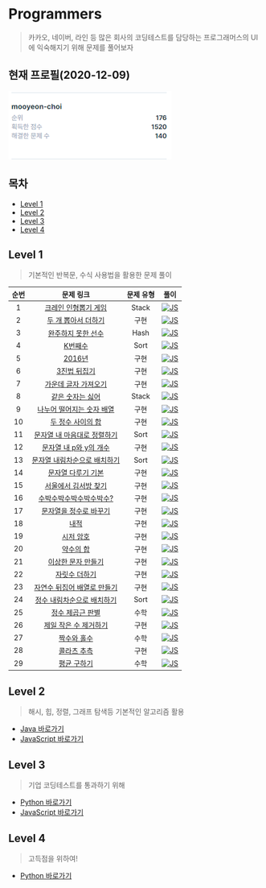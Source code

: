 # Programmers

> 카카오, 네이버, 라인 등 많은 회사의 코딩테스트를 담당하는 프로그래머스의 UI에 익숙해지기 위해 문제를 풀어보자

## 현재 프로필(2020-12-09)

![profile](./images/profile.PNG)

## 목차

* [Level 1](#level-1)
* [Level 2](#level-2)
* [Level 3](#level-3)
* [Level 4](#level-4)

## Level 1

> 기본적인 반복문, 수식 사용법을 활용한 문제 풀이

| 순번 |                          문제 링크                           | 문제 유형 |                             풀이                             |
| :--: | :----------------------------------------------------------: | :-------: | :----------------------------------------------------------: |
|  1   | [크레인 인형뽑기 게임](https://programmers.co.kr/learn/courses/30/lessons/64061) |   Stack   | [![JS](https://icongr.am/devicon/javascript-original.svg?size=24&color=currentColor)](https://github.com/mooyeon-choi/TIL/tree/master/problemSolving/programmers/level_1_js#%ED%81%AC%EB%A0%88%EC%9D%B8-%EC%9D%B8%ED%98%95%EB%BD%91%EA%B8%B0-%EA%B2%8C%EC%9E%84) |
|  2   | [두 개 뽑아서 더하기](https://programmers.co.kr/learn/courses/30/lessons/68644) |   구현    | [![JS](https://icongr.am/devicon/javascript-original.svg?size=24&color=currentColor)](https://github.com/mooyeon-choi/TIL/tree/master/problemSolving/programmers/level_1_js#%EB%91%90-%EA%B0%9C-%EB%BD%91%EC%95%84%EC%84%9C-%EB%8D%94%ED%95%98%EA%B8%B0) |
|  3   | [완주하지 못한 선수](https://programmers.co.kr/learn/courses/30/lessons/42576) |   Hash    | [![JS](https://icongr.am/devicon/javascript-original.svg?size=24&color=currentColor)](https://github.com/mooyeon-choi/TIL/tree/master/problemSolving/programmers/level_1_js#%EC%99%84%EC%A3%BC%ED%95%98%EC%A7%80-%EB%AA%BB%ED%95%9C-%EC%84%A0%EC%88%98) |
|  4   | [K번째수](https://programmers.co.kr/learn/courses/30/lessons/42748) |   Sort    | [![JS](https://icongr.am/devicon/javascript-original.svg?size=24&color=currentColor)](https://github.com/mooyeon-choi/TIL/tree/master/problemSolving/programmers/level_1_js#k%EB%B2%88%EC%A7%B8%EC%88%98) |
|  5   | [2016년](https://programmers.co.kr/learn/courses/30/lessons/12901) |   구현    | [![JS](https://icongr.am/devicon/javascript-original.svg?size=24&color=currentColor)](https://github.com/mooyeon-choi/TIL/tree/master/problemSolving/programmers/level_1_js#2016%EB%85%84) |
|  6   | [3진법 뒤집기](https://programmers.co.kr/learn/courses/30/lessons/68935) |   구현    | [![JS](https://icongr.am/devicon/javascript-original.svg?size=24&color=currentColor)](https://github.com/mooyeon-choi/TIL/tree/master/problemSolving/programmers/level_1_js#3%EC%A7%84%EB%B2%95-%EB%92%A4%EC%A7%91%EA%B8%B0) |
|  7   | [가운데 글자 가져오기](https://programmers.co.kr/learn/courses/30/lessons/12903) |   구현    | [![JS](https://icongr.am/devicon/javascript-original.svg?size=24&color=currentColor)](https://github.com/mooyeon-choi/TIL/tree/master/problemSolving/programmers/level_1_js#%EA%B0%80%EC%9A%B4%EB%8D%B0-%EA%B8%80%EC%9E%90-%EA%B0%80%EC%A0%B8%EC%98%A4%EA%B8%B0) |
|  8   | [같은 숫자는 싫어](https://programmers.co.kr/learn/courses/30/lessons/12906) |   Stack   | [![JS](https://icongr.am/devicon/javascript-original.svg?size=24&color=currentColor)](https://github.com/mooyeon-choi/TIL/tree/master/problemSolving/programmers/level_1_js#%EA%B0%99%EC%9D%80-%EC%88%AB%EC%9E%90%EB%8A%94-%EC%8B%AB%EC%96%B4) |
|  9   | [나누어 떨어지는 숫자 배열](https://programmers.co.kr/learn/courses/30/lessons/12910?language=javascript) |   구현    | [![JS](https://icongr.am/devicon/javascript-original.svg?size=24&color=currentColor)](https://github.com/mooyeon-choi/TIL/tree/master/problemSolving/programmers/level_1_js#%EB%82%98%EB%88%84%EC%96%B4-%EB%96%A8%EC%96%B4%EC%A7%80%EB%8A%94-%EC%88%AB%EC%9E%90-%EB%B0%B0%EC%97%B4) |
|10|[두 정수 사이의 합](https://programmers.co.kr/learn/courses/30/lessons/12912)|구현|[![JS](https://icongr.am/devicon/javascript-original.svg?size=24&color=currentColor)](https://github.com/mooyeon-choi/TIL/tree/master/problemSolving/programmers/level_1_js#%EB%91%90-%EC%A0%95%EC%88%98-%EC%82%AC%EC%9D%B4%EC%9D%98-%ED%95%A9)|
|11|[문자열 내 마음대로 정렬하기](https://programmers.co.kr/learn/courses/30/lessons/12915)|Sort|[![JS](https://icongr.am/devicon/javascript-original.svg?size=24&color=currentColor)](https://github.com/mooyeon-choi/TIL/tree/master/problemSolving/programmers/level_1_js#%EB%AC%B8%EC%9E%90%EC%97%B4-%EB%82%B4-%EB%A7%88%EC%9D%8C%EB%8C%80%EB%A1%9C-%EC%A0%95%EB%A0%AC%ED%95%98%EA%B8%B0)|
|12|[문자열 내 p와 y의 개수](https://programmers.co.kr/learn/courses/30/lessons/12916)|구현|[![JS](https://icongr.am/devicon/javascript-original.svg?size=24&color=currentColor)](https://github.com/mooyeon-choi/TIL/tree/master/problemSolving/programmers/level_1_js#%EB%AC%B8%EC%9E%90%EC%97%B4-%EB%82%B4-p%EC%99%80-y%EC%9D%98-%EA%B0%9C%EC%88%98)|
|13|[문자열 내림차순으로 배치하기](https://programmers.co.kr/learn/courses/30/lessons/12917)|Sort|[![JS](https://icongr.am/devicon/javascript-original.svg?size=24&color=currentColor)](https://github.com/mooyeon-choi/TIL/tree/master/problemSolving/programmers/level_1_js#%EB%AC%B8%EC%9E%90%EC%97%B4-%EB%82%B4%EB%A6%BC%EC%B0%A8%EC%88%9C%EC%9C%BC%EB%A1%9C-%EB%B0%B0%EC%B9%98%ED%95%98%EA%B8%B0)|
|14|[문자열 다루기 기본](https://programmers.co.kr/learn/courses/30/lessons/12918)|구현|[![JS](https://icongr.am/devicon/javascript-original.svg?size=24&color=currentColor)](https://github.com/mooyeon-choi/TIL/tree/master/problemSolving/programmers/level_1_js#%EB%AC%B8%EC%9E%90%EC%97%B4-%EB%8B%A4%EB%A3%A8%EA%B8%B0-%EA%B8%B0%EB%B3%B8)|
|15|[서울에서 김서방 찾기](https://programmers.co.kr/learn/courses/30/lessons/12919)|구현|[![JS](https://icongr.am/devicon/javascript-original.svg?size=24&color=currentColor)](https://github.com/mooyeon-choi/TIL/tree/master/problemSolving/programmers/level_1_js#%EC%84%9C%EC%9A%B8%EC%97%90%EC%84%9C-%EA%B9%80%EC%84%9C%EB%B0%A9-%EC%B0%BE%EA%B8%B0)|
|16|[수박수박수박수박수박수?](https://programmers.co.kr/learn/courses/30/lessons/12922)|구현|[![JS](https://icongr.am/devicon/javascript-original.svg?size=24&color=currentColor)](https://github.com/mooyeon-choi/TIL/tree/master/problemSolving/programmers/level_1_js#%EC%88%98%EB%B0%95%EC%88%98%EB%B0%95%EC%88%98%EB%B0%95%EC%88%98%EB%B0%95%EC%88%98%EB%B0%95%EC%88%98)|
|17|[문자열을 정수로 바꾸기](https://programmers.co.kr/learn/courses/30/lessons/12925)|구현|[![JS](https://icongr.am/devicon/javascript-original.svg?size=24&color=currentColor)](https://github.com/mooyeon-choi/TIL/tree/master/problemSolving/programmers/level_1_js#%EB%AC%B8%EC%9E%90%EC%97%B4%EC%9D%84-%EC%A0%95%EC%88%98%EB%A1%9C-%EB%B0%94%EA%BE%B8%EA%B8%B0)|
|18|[내적](https://programmers.co.kr/learn/courses/30/lessons/70128)|구현|[![JS](https://icongr.am/devicon/javascript-original.svg?size=24&color=currentColor)](https://github.com/mooyeon-choi/TIL/tree/master/problemSolving/programmers/level_1_js#%EB%82%B4%EC%A0%81)|
|19|[시저 암호](https://programmers.co.kr/learn/courses/30/lessons/12926)|구현|[![JS](https://icongr.am/devicon/javascript-original.svg?size=24&color=currentColor)](https://github.com/mooyeon-choi/TIL/tree/master/problemSolving/programmers/level_1_js#%EC%8B%9C%EC%A0%80-%EC%95%94%ED%98%B8)|
|20|[약수의 합](https://programmers.co.kr/learn/courses/30/lessons/12928)|구현|[![JS](https://icongr.am/devicon/javascript-original.svg?size=24&color=currentColor)](https://github.com/mooyeon-choi/TIL/tree/master/problemSolving/programmers/level_1_js#%EC%95%BD%EC%88%98%EC%9D%98-%ED%95%A9)|
|21|[이상한 문자 만들기](https://programmers.co.kr/learn/courses/30/lessons/12930)|구현|[![JS](https://icongr.am/devicon/javascript-original.svg?size=24&color=currentColor)](https://github.com/mooyeon-choi/TIL/tree/master/problemSolving/programmers/level_1_js#%EC%9D%B4%EC%83%81%ED%95%9C-%EB%AC%B8%EC%9E%90-%EB%A7%8C%EB%93%A4%EA%B8%B0)|
|22|[자릿수 더하기](https://programmers.co.kr/learn/courses/30/lessons/12931)|구현|[![JS](https://icongr.am/devicon/javascript-original.svg?size=24&color=currentColor)](https://github.com/mooyeon-choi/TIL/tree/master/problemSolving/programmers/level_1_js#%EC%9E%90%EB%A6%BF%EC%88%98-%EB%8D%94%ED%95%98%EA%B8%B0)|
|23|[자연수 뒤집어 배열로 만들기](https://programmers.co.kr/learn/courses/30/lessons/12932)|구현|[![JS](https://icongr.am/devicon/javascript-original.svg?size=24&color=currentColor)](https://github.com/mooyeon-choi/TIL/tree/master/problemSolving/programmers/level_1_js#%EC%9E%90%EC%97%B0%EC%88%98-%EB%92%A4%EC%A7%91%EC%96%B4-%EB%B0%B0%EC%97%B4%EB%A1%9C-%EB%A7%8C%EB%93%A4%EA%B8%B0)|
|24|[정수 내림차순으로 배치하기](https://programmers.co.kr/learn/courses/30/lessons/12933)|Sort|[![JS](https://icongr.am/devicon/javascript-original.svg?size=24&color=currentColor)](https://github.com/mooyeon-choi/TIL/tree/master/problemSolving/programmers/level_1_js#%EC%A0%95%EC%88%98-%EB%82%B4%EB%A6%BC%EC%B0%A8%EC%88%9C%EC%9C%BC%EB%A1%9C-%EB%B0%B0%EC%B9%98%ED%95%98%EA%B8%B0)|
|25|[정수 제곱근 판별](https://programmers.co.kr/learn/courses/30/lessons/12934)|수학|[![JS](https://icongr.am/devicon/javascript-original.svg?size=24&color=currentColor)](https://github.com/mooyeon-choi/TIL/tree/master/problemSolving/programmers/level_1_js#%EC%A0%95%EC%88%98-%EC%A0%9C%EA%B3%B1%EA%B7%BC-%ED%8C%90%EB%B3%84)|
|26|[제일 작은 수 제거하기](https://programmers.co.kr/learn/courses/30/lessons/12935)|구현|[![JS](https://icongr.am/devicon/javascript-original.svg?size=24&color=currentColor)](https://github.com/mooyeon-choi/TIL/tree/master/problemSolving/programmers/level_1_js#%EC%A0%9C%EC%9D%BC-%EC%9E%91%EC%9D%80-%EC%88%98-%EC%A0%9C%EA%B1%B0%ED%95%98%EA%B8%B0)|
|27|[짝수와 홀수](https://programmers.co.kr/learn/courses/30/lessons/12937)|수학|[![JS](https://icongr.am/devicon/javascript-original.svg?size=24&color=currentColor)](https://github.com/mooyeon-choi/TIL/tree/master/problemSolving/programmers/level_1_js#%EC%A7%9D%EC%88%98%EC%99%80-%ED%99%80%EC%88%98)|
|28|[콜라츠 추측](https://programmers.co.kr/learn/courses/30/lessons/12943)|구현|[![JS](https://icongr.am/devicon/javascript-original.svg?size=24&color=currentColor)](https://github.com/mooyeon-choi/TIL/tree/master/problemSolving/programmers/level_1_js#%EC%BD%9C%EB%9D%BC%EC%B8%A0-%EC%B6%94%EC%B8%A1)|
|29|[평균 구하기](https://programmers.co.kr/learn/courses/30/lessons/12944)|수학|[![JS](https://icongr.am/devicon/javascript-original.svg?size=24&color=currentColor)](https://github.com/mooyeon-choi/TIL/tree/master/problemSolving/programmers/level_1_js#%ED%8F%89%EA%B7%A0-%EA%B5%AC%ED%95%98%EA%B8%B0)|


## Level 2

> 해시, 힙, 정렬, 그래프 탐색등 기본적인 알고리즘 활용

* [Java 바로가기](./level_2_java)
* [JavaScript 바로가기](./level_2_js)

## Level 3

> 기업 코딩테스트를 통과하기 위해

* [Python 바로가기](./level_3_python)
* [JavaScript 바로가기](./level_3_js)

## Level 4

> 고득점을 위하여!

* [Python 바로가기](./level_4_python)